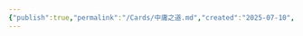 ```yaml
---
{"publish":true,"permalink":"/Cards/中庸之道.md","created":"2025-07-10","modified":"2025-07-10","published":"2025-07-12T11:17:45.343+08:00","cssclasses":""}
---
```


